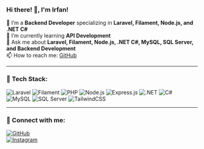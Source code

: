### Hi there! 👋, I'm Irfan!

🔭 I’m a **Backend Developer** specializing in **Laravel, Filament, Node.js, and .NET C#**  
🌱 I’m currently learning **API Development**  
💬 Ask me about **Laravel, Filament, Node.js, .NET C#, MySQL, SQL Server, and Backend Development**  
📫 How to reach me: [GitHub](https://github.com/FanWb9)  

---

### 🚀 Tech Stack:
![Laravel](https://img.shields.io/badge/Laravel-F55247?style=for-the-badge&logo=laravel&logoColor=white)
![Filament](https://img.shields.io/badge/Filament-ef4444?style=for-the-badge&logo=laravel&logoColor=white)
![PHP](https://img.shields.io/badge/PHP-777BB4?style=for-the-badge&logo=php&logoColor=white)
![Node.js](https://img.shields.io/badge/Node.js-43853D?style=for-the-badge&logo=node.js&logoColor=white)
![Express.js](https://img.shields.io/badge/Express.js-000000?style=for-the-badge&logo=express&logoColor=white)
![.NET](https://img.shields.io/badge/.NET-512BD4?style=for-the-badge&logo=dotnet&logoColor=white)
![C#](https://img.shields.io/badge/C%23-239120?style=for-the-badge&logo=csharp&logoColor=white)
![MySQL](https://img.shields.io/badge/MySQL-4479A1?style=for-the-badge&logo=mysql&logoColor=white)
![SQL Server](https://img.shields.io/badge/SQL%20Server-CC2927?style=for-the-badge&logo=microsoft%20sql%20server&logoColor=white)
![TailwindCSS](https://img.shields.io/badge/TailwindCSS-38B2AC?style=for-the-badge&logo=tailwind-css&logoColor=white)

---

### 🔗 Connect with me:
[![GitHub](https://img.shields.io/badge/GitHub-181717?style=for-the-badge&logo=github&logoColor=white)](https://github.com/FanWb9)  
[![Instagram](https://img.shields.io/badge/Instagram-E4405F?style=for-the-badge&logo=instagram&logoColor=white)](https://www.instagram.com/_fann.07?igsh=Y295N3ZydGg2eHN0)
